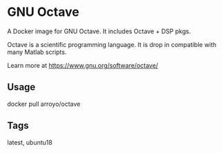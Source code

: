 # GNU Octave

A Docker image for GNU Octave.  It includes Octave + DSP pkgs.

Octave is a scientific programming language.  It is drop in compatible with many Matlab scripts.

Learn more at https://www.gnu.org/software/octave/

## Usage

docker pull arroyo/octave

## Tags

latest, ubuntu18
